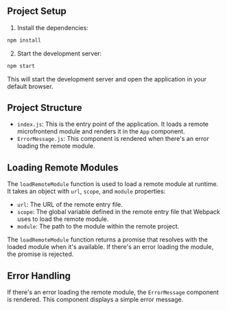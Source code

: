 ## Project Setup

1. Install the dependencies:

```bash
npm install
```

2. Start the development server:

```bash
npm start
```

This will start the development server and open the application in your default browser.

## Project Structure

- `index.js`: This is the entry point of the application. It loads a remote microfrontend module and renders it in the `App` component.
- `ErrorMessage.js`: This component is rendered when there's an error loading the remote module.

## Loading Remote Modules

The `loadRemoteModule` function is used to load a remote module at runtime. It takes an object with `url`, `scope`, and `module` properties:

- `url`: The URL of the remote entry file.
- `scope`: The global variable defined in the remote entry file that Webpack uses to load the remote module.
- `module`: The path to the module within the remote project.

The `loadRemoteModule` function returns a promise that resolves with the loaded module when it's available. If there's an error loading the module, the promise is rejected.

## Error Handling

If there's an error loading the remote module, the `ErrorMessage` component is rendered. This component displays a simple error message.
